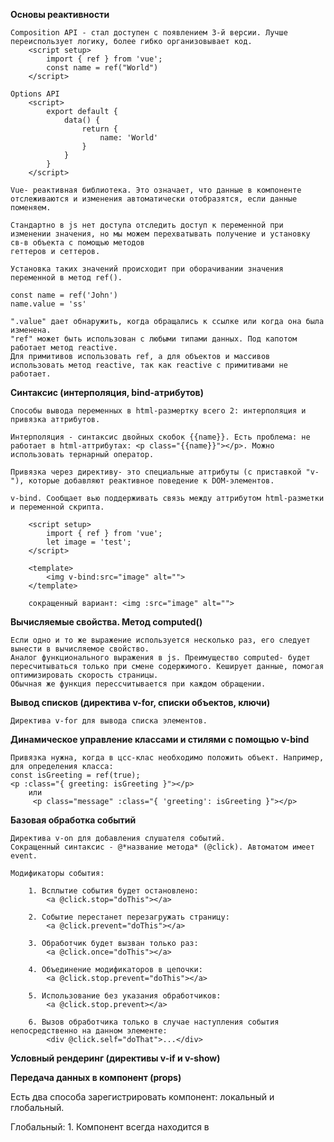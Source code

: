**Основы реактивности**

    Composition API - стал доступен с появлением 3-й версии. Лучше переиспользует логику, более гибко организовывает код. 
        <script setup>
            import { ref } from 'vue';
            const name = ref("World")
        </script>

    Options API
        <script>
            export default {
                data() {
                    return {
                        name: 'World'
                    }
                }
            }
        </script>

    Vue- реактивная библиотека. Это означает, что данные в компоненте отслеживаются и изменения автоматически отобразятся, если данные поменяем.

    Стандартно в js нет доступа отследить доступ к переменной при изменении значения, но мы можем перехватывать получение и установку св-в объекта с помощью методов
    геттеров и сеттеров.

    Установка таких значений происходит при оборачивании значения переменной в метод ref().

    const name = ref('John')
    name.value = 'ss'

    ".value" дает обнаружить, когда обращались к ссылке или когда она была изменена.
    "ref" может быть использован с любыми типами данных. Под капотом работает метод reactive.
    Для примитивов использовать ref, а для объектов и массивов использовать метод reactive, так как reactive с примитивами не работает.


**Синтаксис (интерполяция, bind-атрибутов)**

    Способы вывода переменных в html-размертку всего 2: интерполяция и привязка аттрибутов.

    Интерполяция - синтаксис двойных скобок {{name}}. Есть проблема: не работает в html-аттрибутах: <p class="{{name}}"></p>. Можно использовать тернарный оператор.

    Привязка через директиву- это специальные аттрибуты (с приставкой "v-"), которые добавляют реактивное поведение к DOM-элементов.

    v-bind. Сообщает вью поддерживать связь между аттрибутом html-разметки и переменной скрипта.

        <script setup>
            import { ref } from 'vue';
            let image = 'test';
        </script>

        <template>
            <img v-bind:src="image" alt="">
        </template>

        сокращенный вариант: <img :src="image" alt="">


**Вычисляемые свойства. Метод computed()**

    Если одно и то же выражение используется несколько раз, его следует вынести в вычисляемое свойство.
    Аналог функционального выражения в js. Преимущество computed- будет пересчитываться только при смене содержимого. Кеширует данные, помогая оптимизировать скорость страницы.
    Обычная же функция перессчитывается при каждом обращении.


**Вывод списков (директива v-for, списки объектов, ключи)**

    Директива v-for для вывода списка элементов. 


**Динамическое управление классами и стилями с помощью v-bind**

    Привязка нужна, когда в цсс-клас необходимо положить объект. Например, для определения класса:
    const isGreeting = ref(true);
    <p :class="{ greeting: isGreeting }"></p>
        или
         <p class="message" :class="{ 'greeting': isGreeting }"></p>


**Базовая обработка событий**

    Директива v-on для добавления слушателя событий.
    Сокращенный синтаксис - @*название метода* (@click). Автоматом имеет event.

    Модификаторы события:

        1. Всплытие события будет остановлено:
            <a @click.stop="doThis"></a>

        2. Событие перестанет перезагружать страницу:
            <a @click.prevent="doThis"></a>

        3. Обработчик будет вызван только раз:
            <a @click.once="doThis"></a>

        4. Объединение модификаторов в цепочки:
            <a @click.stop.prevent="doThis"></a>

        5. Использование без указания обработчиков:
            <a @click.stop.prevent></a>

        6. Вызов обработчика только в случае наступления события непосредственно на данном элементе:
            <div @click.self="doThat">...</div>


**Условный рендеринг (директивы v-if и v-show)**



**Передача данных в компонент (props)**

Есть два способа зарегистрировать компонент: локальный и глобальный.

Глобальный:
    1. Компонент всегда находится в <template>
    2. Импортируем глобально в main.js:
        import BaseButton from './components/BaseButton.vue'
    3. Добавляем к app:
        .component('BaseButton', BaseButton)

    Недостатки этого способа: мешает сборщикам удалять неиспользуемые компоненты. Если один компонент не вызывали вдругом, то он все равно попадет в итоговый бандл.
    Так же глобальная регистрация делает зависимость между компонентами менее очевидными в крупных приложениях. Из-за этого становится сложнее определить,
    откуда берется дочерний компонент, используемый в родителе. Это плохо сказывается на поддерже проекта в долгосрочной перспективе.

Локальный:
    Импорт в том компоненте, в котором будем использовать. Компонент будет доступен только в том месте, где был импортирован.

    Для передачи данных в компонент нужно определить входные параметры. Понадобится макрос defineProps:

        //Btn.vue
            <template>
                <button>{{ text }}</button>
            </template>

            <script setup>
                defineProps(['text'])
            </script>

        //App.vue
            <Btn text="Текст" />

    При передаче чего-либо дугого, отличного от текста в компонент, необходимо использовать v-bind:
            <Btn text="Текст" :number="2" />
    Можно добавлять любые типы данных.
    Сам макрос является объектом.

    Хорошей практикой является указание типа данных пропса:
        <script setup>
            const props = defineProps({
                text: {
                    type: String,
                    default: 'Значение по умолчанию',
                    required: true
                },
                number: Number
            })
        </script>


**defineEmits()**

    Используется для указания события, которое хотим отслеживать в компоненте:
        const events = defineEmits(['submit'])
        function buttonClick() {
            events('submit')
        }

    defineEmits так же, как и defineProps должен находиться на самом верхнем уровне. Нельзя определять внутри функции.

    Для emit следует использовать kebab-case


**Provide / Inject**

    Для передачи параметров по всей цепочки. 


**Слоты**

    Для вставки html-разметки во внутрь тега:
        //Btn.vue
            <button>
                <slot></slot>
            </button>
        
        //App.vue
            <BaseBtn>txt</BaseBtn>

    Можно вызывать в родителе, но внутри дочернего элемента содержимое неизвестно. Можно указывать значение по умолчанию.
         <slot>значение по умолчанию</slot>

    Имеет аттрибут name. Вызывается с помощью v-slot. Сокращенно #slotName.
    Чтобы управлять отображением слота, нужно добавить условие: "v-if="$slots.slotName"
    

**Единый источник истины и подъем состояния**

    Это два ключевых принципа, которые нужно помнить при подъеме состояния.

    Единый источник истины (Single Source of Truth, SSOT) - это концепция, которая утверждает, что данные в приложении должны храниться в одном месте, и это место должно быть доступно для всех частей приложения, которые нуждаются в этих данных.

    Подъем состояния (Lifting Tyaye Up) - концепция, при которой мы переносим состояние, которое должно быть доступно нескольким компонентам, в их общего родителя. Это подволяет всем дочерним компонентам взаимодействовать с этим состоянием через пропсы и события, а родительский компонент выятупает в качестве единого источника истины.

